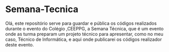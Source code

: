 # Semana-Tecnica
Olá, este repositório serve para guardar e pública os códigos realizados durante o evento do Colégio ,CEEPPG, a Semana Técnica, que é um evento onde as turma preparam um projeto técnico para apresentar, como no meu caso, Técnico de Informática, e aqui onde publicarei os códigos realizador deste evento.
